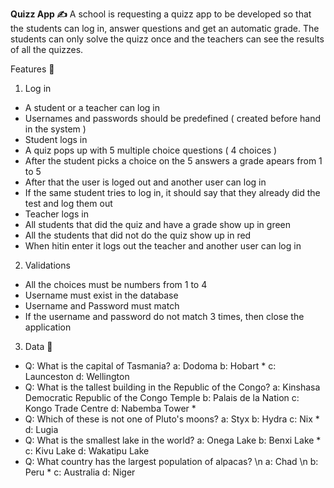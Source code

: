 **Quizz App ✍**
A school is requesting a quizz app to be developed so that the students can log in, answer questions and get an automatic grade. The students can only solve the quizz once and the teachers can see the results of all the quizzes.

Features 🔹

1. Log in
- A student or a teacher can log in
- Usernames and passwords should be predefined ( created before hand in the system )
- Student logs in
- A quiz pops up with 5 multiple choice questions ( 4 choices )
- After the student picks a choice on the 5 answers a grade apears from 1 to 5
- After that the user is loged out and another user can log in
- If the same student tries to log in, it should say that they already did the test and log them out
- Teacher logs in
- All students that did the quiz and have a grade show up in green
- All the students that did not do the quiz show up in red
- When hitin enter it logs out the teacher and another user can log in

2. Validations
- All the choices must be numbers from 1 to 4
- Username must exist in the database
- Username and Password must match
- If the username and password do not match 3 times, then close the application

3. Data 🔹
* Q: What is the capital of Tasmania?
a: Dodoma
b: Hobart *
c: Launceston
d: Wellington
* Q: What is the tallest building in the Republic of the Congo?
a: Kinshasa Democratic Republic of the Congo Temple
b: Palais de la Nation
c: Kongo Trade Centre
d: Nabemba Tower *
* Q: Which of these is not one of Pluto's moons?
a: Styx
b: Hydra
c: Nix *
d: Lugia
* Q: What is the smallest lake in the world?
a: Onega Lake
b: Benxi Lake *
c: Kivu Lake
d: Wakatipu Lake
* Q: What country has the largest population of alpacas?
\n a: Chad
\n b: Peru *
c: Australia
d: Niger
